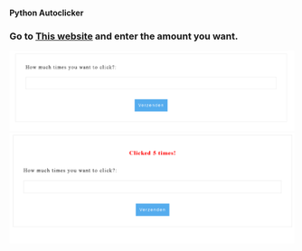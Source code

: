 #### Python Autoclicker

### Go to [This website](localhost:6969) and enter the amount you want.
<img src="./images/example1.png" alt="Example1">
<img src="./images/example2.png" alt="Example2">
